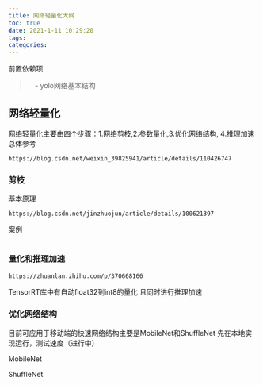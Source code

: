 ```yaml
---
title: 网络轻量化大纲
toc: true
date: 2021-1-11 10:29:20
tags:
categories:
---
```


前置依赖项
> 　- yolo网络基本结构


## 网络轻量化
网络轻量化主要由四个步骤：1.网络剪枝,2.参数量化,3.优化网络结构, 4.推理加速
总体参考
```shell
https://blog.csdn.net/weixin_39825941/article/details/110426747
```

### 剪枝

基本原理

```shell
https://blog.csdn.net/jinzhuojun/article/details/100621397
```

案例
```shell

```

### 量化和推理加速

```shell
https://zhuanlan.zhihu.com/p/370668166
```
TensorRT库中有自动float32到int8的量化
且同时进行推理加速

### 优化网络结构

目前可应用于移动端的快速网络结构主要是MobileNet和ShuffleNet
先在本地实现运行，测试速度（进行中）

MobileNet

ShuffleNet
